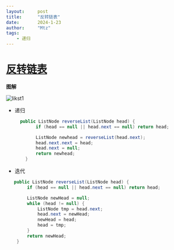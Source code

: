 ```yaml
---
layout:     post
title:      "反转链表"
date:       2024-1-23
author:     "Mtz"
tags:
    - 递归
---
```


# [反转链表](https://leetcode.cn/problems/reverse-linked-list/)

**图解**

![likst1](https://telegraph-image-a8w.pages.dev/file/4d2d54455567f039fe35c.png)

* 递归

  ```java
    public ListNode reverseList(ListNode head) {
          if (head == null || head.next == null) return head;
  
          ListNode newhead = reverseList(head.next);
          head.next.next = head;
          head.next = null;
          return newhead;
      }
  ```

* 迭代

```java
   public ListNode reverseList(ListNode head) {
        if (head == null || head.next == null) return head;

        ListNode newHead = null;
        while (head != null) {
            ListNode tmp = head.next;
            head.next = newHead;
            newHead = head;
            head = tmp;
        }
        return newHead;
    }
```

